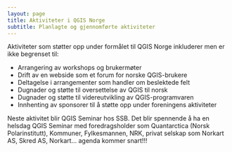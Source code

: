 ```yaml
---
layout: page
title: Aktiviteter i QGIS Norge
subtitle: Planlagte og gjennomførte aktiviteter
---
```


Aktiviteter som støtter opp under formålet til QGIS Norge inkluderer men er ikke begrenset til:

- Arrangering av workshops og brukermøter
- Drift av en webside som et forum for norske QGIS-brukere
- Deltagelse i arrangementer som handler om beslektede felt
- Dugnader og støtte til oversettelse av QGIS til norsk
- Dugnader og støtte til videreutvikling av QGIS-programvaren
- Innhenting av sponsorer til å støtte opp under foreningens aktiviteter

Neste aktivitet blir QGIS Seminar hos SSB. Det blir spennende å ha en helsdag QGIS Seminar med foredragsholder som Quantarctica (Norsk Polarinstitutt), Kommuner, Fylkesmannen, NRK, privat selskap som Norkart AS, Skred AS, Norkart... agenda kommer snart!!!
